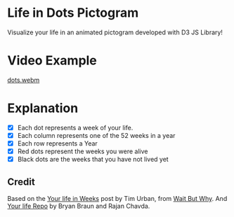 # Life in Dots Pictogram
Visualize your life in an animated pictogram developed with D3 JS Library!

# Video Example
[dots.webm](https://user-images.githubusercontent.com/101474762/195756499-3627333d-566a-4e23-ae6c-c24cb6e701e8.webm)

# Explanation
- [x] Each dot represents a week of your life.
- [x] Each column represents one of the 52 weeks in a year
- [x] Each row represents a Year
- [x] Red dots represent the weeks you were alive
- [x] Black dots are the weeks that you have not lived yet

## Credit
Based on the [Your life in Weeks](http://waitbutwhy.com/2014/05/life-weeks.html) post by Tim Urban, from [Wait But Why](http://waitbutwhy.com/).
And [Your life Repo](https://github.com/bryanbraun/your-life) by Bryan Braun and Rajan Chavda.
